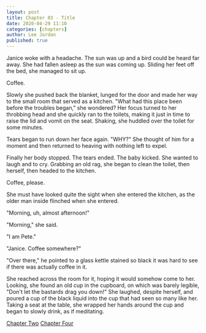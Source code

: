 ```yaml
---
layout: post
title: Chapter 03 - Title
date: 2020-04-29 11:10
categories: [chapters]
author: Lee Jordan
published: true
---
```


Janice woke with a headache. The sun was up and a bird could be heard far away. She had fallen asleep as the sun was coming up. Sliding her feet off the bed, she managed to sit up.

Coffee.

Slowly she pushed back the blanket, lunged for the door and made her way to the small room that served as a kitchen. "What had this place been before the troubles began," she wondered? Her focus turned to her throbbing head and she quickly ran to the toilets, making it just in time to raise the lid and vomit on the seat. Shaking, she huddled over the toilet for some minutes.

Tears began to run down her face again. "WHY?" She thought of him for a moment and then returned to heaving with nothing left to expel. 

Finally her body stopped. The tears ended. The baby kicked. She wanted to laugh and to cry. Grabbing an old rag, she began to clean the toilet, then herself, then headed to the kitchen.

Coffee, please.

She must have looked quite the sight when she entered the kitchen, as the older man inside flinched when she entered.

"Morning, uh, almost afternoon!"

"Morning," she said.

"I am Pete."

"Janice. Coffee somewhere?"

"Over there," he pointed to a glass kettle stained so black it was hard to see if there was actually coffee in it.

She reached across the room for it, hoping it would somehow come to her. Looking, she found an old cup in the cupboard, on which was barely legible, "Don't let the bastards drag you down!" She laughed, despite herself, and poured a cup of the black liquid into the cup that had seen so many like her. Taking a seat at the table, she wrapped her hands around the cup and began to slowly drink, as if meditating.



<div class="pagination">
    <a class="pagination-item older" href="https://therapy.geraldleejordan.com/chapter-02/">Chapter Two</a>
      <a class="pagination-item newer" href="https://therapy.geraldleejordan.com/chapter-04/">Chapter Four</a>
</div>
